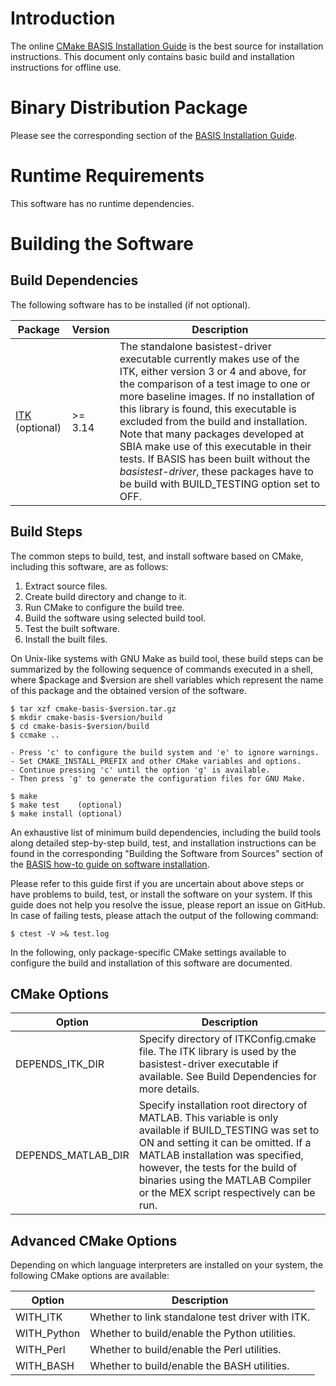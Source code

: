 Introduction
============

The online [CMake BASIS Installation Guide](http://schuhschuh.github.io/cmake-basis/install.html) 
is the best source for installation instructions. This document only contains basic build and
installation instructions for offline use.



Binary Distribution Package
===========================

Please see the corresponding section of the [BASIS Installation Guide][3].



Runtime Requirements
====================

This software has no runtime dependencies.



Building the Software
=====================

Build Dependencies
------------------

The following software has to be installed (if not optional).

Package             | Version | Description
------------------- | ------- | --------------------------------------------------------
[ITK][1] (optional) | >= 3.14 | The standalone basistest-driver executable currently makes use of the ITK, either version 3 or 4 and above, for the comparison of a test image to one or more baseline images. If no installation of this library is found, this executable is excluded from the build and installation. Note that many packages developed at SBIA make use of this executable in their tests. If BASIS has been built without the *basistest-driver*, these packages have to be build with BUILD_TESTING option set to OFF.



Build Steps
-----------

The common steps to build, test, and install software based on CMake,
including this software, are as follows:

1. Extract source files.
2. Create build directory and change to it.
3. Run CMake to configure the build tree.
4. Build the software using selected build tool.
5. Test the built software.
6. Install the built files.

On Unix-like systems with GNU Make as build tool, these build steps can be
summarized by the following sequence of commands executed in a shell,
where $package and $version are shell variables which represent the name
of this package and the obtained version of the software.

    $ tar xzf cmake-basis-$version.tar.gz
    $ mkdir cmake-basis-$version/build
    $ cd cmake-basis-$version/build
    $ ccmake ..

    - Press 'c' to configure the build system and 'e' to ignore warnings.
    - Set CMAKE_INSTALL_PREFIX and other CMake variables and options.
    - Continue pressing 'c' until the option 'g' is available.
    - Then press 'g' to generate the configuration files for GNU Make.

    $ make
    $ make test    (optional)
    $ make install (optional)

An exhaustive list of minimum build dependencies, including the build tools
along detailed step-by-step build, test, and installation instructions can
be found in the corresponding "Building the Software from Sources" section
of the [BASIS how-to guide on software installation][2].

Please refer to this guide first if you are uncertain about above steps or
have problems to build, test, or install the software on your system.
If this guide does not help you resolve the issue, please report an issue
on GitHub. In case of failing tests, please attach the output of the
following command:

    $ ctest -V >& test.log

In the following, only package-specific CMake settings available to
configure the build and installation of this software are documented.


CMake Options
-------------

Option             | Description
------------------ | -------------------------------------------------------------------
DEPENDS_ITK_DIR    | Specify directory of ITKConfig.cmake file. The ITK library is used by the basistest-driver executable if available. See Build Dependencies for more details.
DEPENDS_MATLAB_DIR | Specify installation root directory of MATLAB. This variable is only available if BUILD_TESTING was set to ON and setting it can be omitted. If a MATLAB installation was specified, however, the tests for the build of binaries using the MATLAB Compiler or the MEX script respectively can be run.


Advanced CMake Options
----------------------

Depending on which language interpreters are installed on your system,
the following CMake options are available:

Option      | Description
----------- | -------------------------------------------------------------
WITH_ITK    |  Whether to link standalone test driver with ITK.
WITH_Python |  Whether to build/enable the Python utilities.
WITH_Perl   |  Whether to build/enable the Perl utilities.
WITH_BASH   |  Whether to build/enable the BASH utilities.



<!-- REFERENCES -->
[1]: http://www.itk.org
[2]: https://cmake-basis.github.io/howto/install.html
[3]: https://cmake-basis.github.io/howto/install.html#binary-distribution-package
